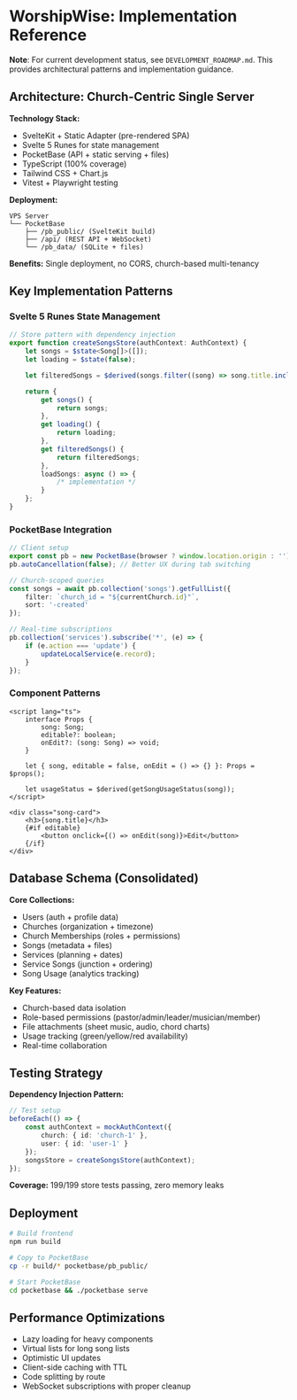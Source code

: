 # WorshipWise: Implementation Reference

**Note**: For current development status, see `DEVELOPMENT_ROADMAP.md`. This provides architectural patterns and implementation guidance.

## Architecture: Church-Centric Single Server

**Technology Stack:**

- SvelteKit + Static Adapter (pre-rendered SPA)
- Svelte 5 Runes for state management
- PocketBase (API + static serving + files)
- TypeScript (100% coverage)
- Tailwind CSS + Chart.js
- Vitest + Playwright testing

**Deployment:**

```
VPS Server
└── PocketBase
    ├── /pb_public/ (SvelteKit build)
    ├── /api/ (REST API + WebSocket)
    └── /pb_data/ (SQLite + files)
```

**Benefits:** Single deployment, no CORS, church-based multi-tenancy

## Key Implementation Patterns

### Svelte 5 Runes State Management

```typescript
// Store pattern with dependency injection
export function createSongsStore(authContext: AuthContext) {
	let songs = $state<Song[]>([]);
	let loading = $state(false);

	let filteredSongs = $derived(songs.filter((song) => song.title.includes(searchTerm)));

	return {
		get songs() {
			return songs;
		},
		get loading() {
			return loading;
		},
		get filteredSongs() {
			return filteredSongs;
		},
		loadSongs: async () => {
			/* implementation */
		}
	};
}
```

### PocketBase Integration

```typescript
// Client setup
export const pb = new PocketBase(browser ? window.location.origin : '');
pb.autoCancellation(false); // Better UX during tab switching

// Church-scoped queries
const songs = await pb.collection('songs').getFullList({
	filter: `church_id = "${currentChurch.id}"`,
	sort: '-created'
});

// Real-time subscriptions
pb.collection('services').subscribe('*', (e) => {
	if (e.action === 'update') {
		updateLocalService(e.record);
	}
});
```

### Component Patterns

```svelte
<script lang="ts">
	interface Props {
		song: Song;
		editable?: boolean;
		onEdit?: (song: Song) => void;
	}

	let { song, editable = false, onEdit = () => {} }: Props = $props();

	let usageStatus = $derived(getSongUsageStatus(song));
</script>

<div class="song-card">
	<h3>{song.title}</h3>
	{#if editable}
		<button onclick={() => onEdit(song)}>Edit</button>
	{/if}
</div>
```

## Database Schema (Consolidated)

**Core Collections:**

- Users (auth + profile data)
- Churches (organization + timezone)
- Church Memberships (roles + permissions)
- Songs (metadata + files)
- Services (planning + dates)
- Service Songs (junction + ordering)
- Song Usage (analytics tracking)

**Key Features:**

- Church-based data isolation
- Role-based permissions (pastor/admin/leader/musician/member)
- File attachments (sheet music, audio, chord charts)
- Usage tracking (green/yellow/red availability)
- Real-time collaboration

## Testing Strategy

**Dependency Injection Pattern:**

```typescript
// Test setup
beforeEach(() => {
	const authContext = mockAuthContext({
		church: { id: 'church-1' },
		user: { id: 'user-1' }
	});
	songsStore = createSongsStore(authContext);
});
```

**Coverage:** 199/199 store tests passing, zero memory leaks

## Deployment

```bash
# Build frontend
npm run build

# Copy to PocketBase
cp -r build/* pocketbase/pb_public/

# Start PocketBase
cd pocketbase && ./pocketbase serve
```

## Performance Optimizations

- Lazy loading for heavy components
- Virtual lists for long song lists
- Optimistic UI updates
- Client-side caching with TTL
- Code splitting by route
- WebSocket subscriptions with proper cleanup
